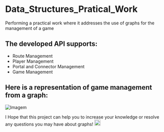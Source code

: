 # Data_Structures_Pratical_Work

Performing a practical work where it addresses the use of graphs for the management of a game

## The developed API supports:

- Route Management
- Player Management
- Portal and Connector Management
- Game Management


## Here is a representation of game management from a graph:

![Imagem](https://user-images.githubusercontent.com/76649650/220442820-dcd9a70a-02ed-46df-b952-a9af527063fa.png)


I Hope that this project can help you to increase your knowledge or resolve any questions you may have about graphs! <img src="https://github.githubassets.com/images/icons/emoji/unicode/1f468-1f4bb.png" width="20" height="20" />
